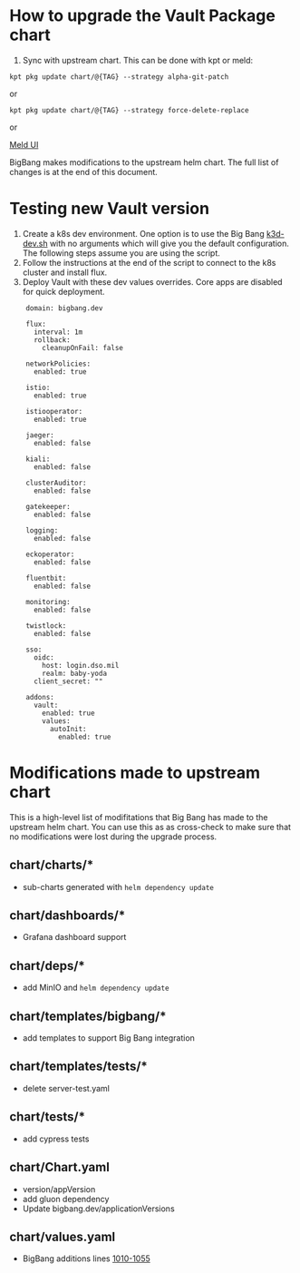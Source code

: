 # How to upgrade the Vault Package chart

1. Sync with upstream chart. This can be done with kpt or meld:
```
kpt pkg update chart/@{TAG} --strategy alpha-git-patch
```
or
```
kpt pkg update chart/@{TAG} --strategy force-delete-replace
```
or

[Meld UI](https://meldmerge.org/)

BigBang makes modifications to the upstream helm chart. The full list of changes is at the end of  this document.

# Testing new Vault version
1. Create a k8s dev environment. One option is to use the Big Bang [k3d-dev.sh](https://repo1.dso.mil/platform-one/big-bang/bigbang/-/tree/master/docs/developer/scripts) with no arguments which will give you the default configuration. The following steps assume you are using the script.
1. Follow the instructions at the end of the script to connect to the k8s cluster and install flux.
1. Deploy Vault with these dev values overrides. Core apps are disabled for quick deployment.
```
    domain: bigbang.dev

    flux:
      interval: 1m
      rollback:
        cleanupOnFail: false

    networkPolicies:
      enabled: true

    istio:
      enabled: true

    istiooperator:
      enabled: true

    jaeger:
      enabled: false

    kiali:
      enabled: false

    clusterAuditor:
      enabled: false

    gatekeeper:
      enabled: false

    logging:
      enabled: false

    eckoperator:
      enabled: false

    fluentbit:
      enabled: false

    monitoring:
      enabled: false

    twistlock:
      enabled: false

    sso:
      oidc:
        host: login.dso.mil
        realm: baby-yoda
      client_secret: ""

    addons:
      vault:
        enabled: true
        values: 
          autoInit:
            enabled: true 
```            

# Modifications made to upstream chart
This is a high-level list of modifitations that Big Bang has made to the upstream helm chart. You can use this as as cross-check to make sure that no modifications were lost during the upgrade process.

## chart/charts/*   
- sub-charts generated with `helm dependency update`
## chart/dashboards/*
- Grafana dashboard support
## chart/deps/*
- add MinIO and `helm dependency update`
## chart/templates/bigbang/*
- add templates to support Big Bang integration
## chart/templates/tests/*
- delete server-test.yaml
## chart/tests/*
- add cypress tests
## chart/Chart.yaml
- version/appVersion
- add gluon dependency
- Update bigbang.dev/applicationVersions
## chart/values.yaml
- BigBang additions lines [1010-1055](https://repo1.dso.mil/platform-one/big-bang/apps/sandbox/vault/-/blob/renovate/ironbank/chart/values.yaml#L1010-1055)